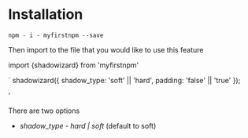 # Installation

`npm - i - myfirstnpm --save`

Then import to the file that you would like to use this feature

import {shadowizard} from 'myfirstnpm'

`
shadowizard({
  shadow_type: 'soft' || 'hard',
  padding: 'false' || 'true'
});

'

There are two options

* *shadow_type* - _hard | soft_ (default to soft)